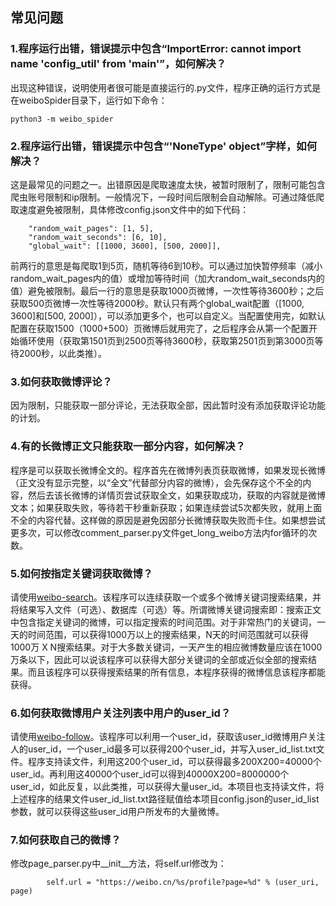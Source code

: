 ## 常见问题

### 1.程序运行出错，错误提示中包含“ImportError: cannot import name 'config_util' from '__main__'”，如何解决？
出现这种错误，说明使用者很可能是直接运行的.py文件，程序正确的运行方式是在weiboSpider目录下，运行如下命令：
```
python3 -m weibo_spider
```

### 2.程序运行出错，错误提示中包含“'NoneType' object”字样，如何解决？
这是最常见的问题之一。出错原因是爬取速度太快，被暂时限制了，限制可能包含爬虫账号限制和ip限制。一般情况下，一段时间后限制会自动解除。可通过降低爬取速度避免被限制，具体修改config.json文件中的如下代码：
```
    "random_wait_pages": [1, 5],
    "random_wait_seconds": [6, 10],
    "global_wait": [[1000, 3600], [500, 2000]],    
```
前两行的意思是每爬取1到5页，随机等待6到10秒。可以通过加快暂停频率（减小random_wait_pages内的值）或增加等待时间（加大random_wait_seconds内的值）避免被限制。最后一行的意思是获取1000页微博，一次性等待3600秒；之后获取500页微博一次性等待2000秒。默认只有两个global_wait配置（[1000, 3600]和[500, 2000]），可以添加更多个，也可以自定义。当配置使用完，如默认配置在获取1500（1000+500）页微博后就用完了，之后程序会从第一个配置开始循环使用（获取第1501页到2500页等待3600秒，获取第2501页到第3000页等待2000秒，以此类推）。

### 3.如何获取微博评论？
因为限制，只能获取一部分评论，无法获取全部，因此暂时没有添加获取评论功能的计划。

### 4.有的长微博正文只能获取一部分内容，如何解决？
程序是可以获取长微博全文的。程序首先在微博列表页获取微博，如果发现长微博（正文没有显示完整，以“全文”代替部分内容的微博），会先保存这个不全的内容，然后去该长微博的详情页尝试获取全文，如果获取成功，获取的内容就是微博文本；如果获取失败，等待若干秒重新获取；如果连续尝试5次都失败，就用上面不全的内容代替。这样做的原因是避免因部分长微博获取失败而卡住。如果想尝试更多次，可以修改comment_parser.py文件get_long_weibo方法内for循环的次数。

### 5.如何按指定关键词获取微博？
请使用[weibo-search](https://github.com/dataabc/weibo-search)。该程序可以连续获取一个或多个微博关键词搜索结果，并将结果写入文件（可选）、数据库（可选）等。所谓微博关键词搜索即：搜索正文中包含指定关键词的微博，可以指定搜索的时间范围。对于非常热门的关键词，一天的时间范围，可以获得1000万以上的搜索结果，N天的时间范围就可以获得1000万 X N搜索结果。对于大多数关键词，一天产生的相应微博数量应该在1000万条以下，因此可以说该程序可以获得大部分关键词的全部或近似全部的搜索结果。而且该程序可以获得搜索结果的所有信息，本程序获得的微博信息该程序都能获得。

### 6.如何获取微博用户关注列表中用户的user_id？
请使用[weibo-follow](https://github.com/dataabc/weibo-follow)。该程序可以利用一个user_id，获取该user_id微博用户关注人的user_id，一个user_id最多可以获得200个user_id，并写入user_id_list.txt文件。程序支持读文件，利用这200个user_id，可以获得最多200X200=40000个user_id。再利用这40000个user_id可以得到40000X200=8000000个user_id，如此反复，以此类推，可以获得大量user_id。本项目也支持读文件，将上述程序的结果文件user_id_list.txt路径赋值给本项目config.json的user_id_list参数，就可以获得这些user_id用户所发布的大量微博。

### 7.如何获取自己的微博？
修改page_parser.py中__init__方法，将self.url修改为：
```
        self.url = "https://weibo.cn/%s/profile?page=%d" % (user_uri, page)
```
